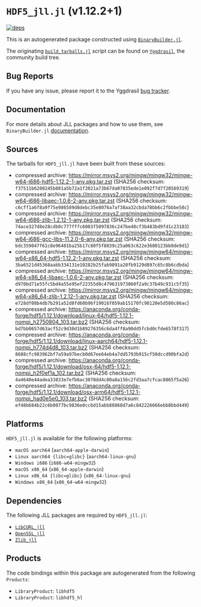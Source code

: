 # `HDF5_jll.jl` (v1.12.2+1)

[![deps](https://juliahub.com/docs/HDF5_jll/deps.svg)](https://juliahub.com/ui/Packages/HDF5_jll/w9xrx?page=2)

This is an autogenerated package constructed using [`BinaryBuilder.jl`](https://github.com/JuliaPackaging/BinaryBuilder.jl).

The originating [`build_tarballs.jl`](https://github.com/JuliaPackaging/Yggdrasil/blob/f81af38618619593c4aa3591e6e5e148c1401559/H/HDF5/build_tarballs.jl) script can be found on [`Yggdrasil`](https://github.com/JuliaPackaging/Yggdrasil/), the community build tree.

## Bug Reports

If you have any issue, please report it to the Yggdrasil [bug tracker](https://github.com/JuliaPackaging/Yggdrasil/issues).

## Documentation

For more details about JLL packages and how to use them, see `BinaryBuilder.jl` [documentation](https://docs.binarybuilder.org/stable/jll/).

## Sources

The tarballs for `HDF5_jll.jl` have been built from these sources:

* compressed archive: https://mirror.msys2.org/mingw/mingw32/mingw-w64-i686-hdf5-1.12.2-1-any.pkg.tar.zst (SHA256 checksum: `f37511b6208245b081a5b72a1f2021a73b67da07835ede1e092f7d7f20569319`)
* compressed archive: https://mirror.msys2.org/mingw/mingw32/mingw-w64-i686-libaec-1.0.6-2-any.pkg.tar.zst (SHA256 checksum: `c6cff1a6f8a9f75e986589d8debc35e8076a7af38aa32cbda78bb6c2fbbbe58c`)
* compressed archive: https://mirror.msys2.org/mingw/mingw32/mingw-w64-i686-zlib-1.2.12-1-any.pkg.tar.zst (SHA256 checksum: `74ace327d8e28cdb0c777fffc6003f5097836c247be40cf3b483bd9fd1c23183`)
* compressed archive: https://mirror.msys2.org/mingw/mingw32/mingw-w64-i686-gcc-libs-11.2.0-6-any.pkg.tar.zst (SHA256 checksum: `bdc359047f61c8e96401ba25b17c80f5f8039c25a063c622e3680123bb0de9d1`)
* compressed archive: https://mirror.msys2.org/mingw/mingw64/mingw-w64-x86_64-hdf5-1.12.2-1-any.pkg.tar.zst (SHA256 checksum: `3ba6521d45368aabb334131e10282b25fab9891a20fb9129d897c65c8b6cdbda`)
* compressed archive: https://mirror.msys2.org/mingw/mingw64/mingw-w64-x86_64-libaec-1.0.6-2-any.pkg.tar.zst (SHA256 checksum: `d970bd71e55fc5bd4a55e95ef22355d8c479631973860f2a9c37b49c931c5f35`)
* compressed archive: https://mirror.msys2.org/mingw/mingw64/mingw-w64-x86_64-zlib-1.2.12-1-any.pkg.tar.zst (SHA256 checksum: `e728df08b4db7b291a52d8fd60b96f19016f059ab15170fc98120e5d580c86ac`)
* compressed archive: https://anaconda.org/conda-forge/hdf5/1.12.1/download/linux-64/hdf5-1.12.1-nompi_h2750804_103.tar.bz2 (SHA256 checksum: `bd7bb0657d63acf52c9d30d1b89276356c6da4ff8a90dd5fcbd0cfde6578f317`)
* compressed archive: https://anaconda.org/conda-forge/hdf5/1.12.1/download/linux-aarch64/hdf5-1.12.1-nompi_h774d4d8_103.tar.bz2 (SHA256 checksum: `8688cfc983962bf7a59a97becb0d67ee64eb4a7dd5793b915cf50dccd90bfa2d`)
* compressed archive: https://anaconda.org/conda-forge/hdf5/1.12.1/download/osx-64/hdf5-1.12.1-nompi_h2f0ef1a_102.tar.bz2 (SHA256 checksum: `4a4640e44adea33833e7efb6ac3070dd4c80a8a156c2fd3aa7cfcac8865f5a26`)
* compressed archive: https://anaconda.org/conda-forge/hdf5/1.12.1/download/osx-arm64/hdf5-1.12.1-nompi_had0e5e0_103.tar.bz2 (SHA256 checksum: `ef48b684b22c6b0077bc9836e0cc6d15abb88868d7a6c842226666ebb8bbd449`)

## Platforms

`HDF5_jll.jl` is available for the following platforms:

* `macOS aarch64` (`aarch64-apple-darwin`)
* `Linux aarch64 {libc=glibc}` (`aarch64-linux-gnu`)
* `Windows i686` (`i686-w64-mingw32`)
* `macOS x86_64` (`x86_64-apple-darwin`)
* `Linux x86_64 {libc=glibc}` (`x86_64-linux-gnu`)
* `Windows x86_64` (`x86_64-w64-mingw32`)

## Dependencies

The following JLL packages are required by `HDF5_jll.jl`:

* [`LibCURL_jll`](https://github.com/JuliaBinaryWrappers/LibCURL_jll.jl)
* [`OpenSSL_jll`](https://github.com/JuliaBinaryWrappers/OpenSSL_jll.jl)
* [`Zlib_jll`](https://github.com/JuliaBinaryWrappers/Zlib_jll.jl)

## Products

The code bindings within this package are autogenerated from the following `Products`:

* `LibraryProduct`: `libhdf5`
* `LibraryProduct`: `libhdf5_hl`
